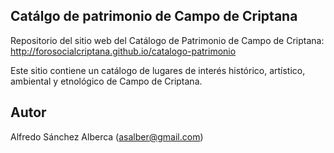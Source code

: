 ## Catálgo de patrimonio de Campo de Criptana

Repositorio del sitio web del Catálogo de Patrimonio de Campo de Criptana: http://forosocialcriptana.github.io/catalogo-patrimonio

Este sitio contiene un catálogo de lugares de interés histórico, artístico, ambiental y etnológico de Campo de Criptana.

## Autor
Alfredo Sánchez Alberca (asalber@gmail.com)
